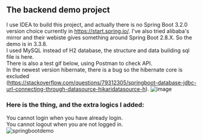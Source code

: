 ## The backend demo project
I use IDEA to build this project, and actually there is no Spring Boot 3.2.0 version choice currently in https://start.spring.io/. 
I've also tried alibaba's mirror and their webiste gives something around Spring Boot 2.8.X. So the demo is in 3.3.8.<br>
I used MySQL instead of H2 database, the structure and data building sql file is here.<br>
There is also a test gif below, using Postman to check API.<br>
In the newest version hibernate, there is a bug so the hibernate core is excluded<br>
(https://stackoverflow.com/questions/79312305/springboot-database-jdbc-url-connecting-through-datasource-hikaridatasource-h).
![image](https://github.com/user-attachments/assets/92de081f-9358-45ac-83cf-aa59dfe9d5f2)
### Here is the thing, and the extra logics I added:
You cannot login when you have already login.<br>
You cannot logout when you are not logged in. <br>
![springbootdemo](https://github.com/user-attachments/assets/6e9d65f7-5e2c-4e3c-abd0-3bd169f1a4b0)
